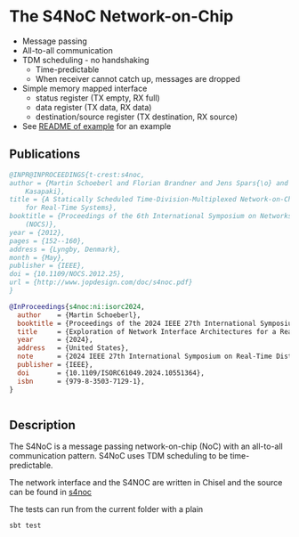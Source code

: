 # The S4NoC Network-on-Chip

 * Message passing
 * All-to-all communication
 * TDM scheduling - no handshaking 
   - Time-predictable
   - When receiver cannot catch up, messages are dropped
 * Simple memory mapped interface
   - status register (TX empty, RX full)
   - data register (TX data, RX data)
   - destination/source register (TX destination, RX source)
 * See [README of example](https://github.com/t-crest/patmos/tree/master/c/apps/s4noc) for an example

## Publications

```bibtex
@INPR@INPROCEEDINGS{t-crest:s4noc,
author = {Martin Schoeberl and Florian Brandner and Jens Spars{\o} and Evangelia
	Kasapaki},
title = {A Statically Scheduled Time-Division-Multiplexed Network-on-Chip
	for Real-Time Systems},
booktitle = {Proceedings of the 6th International Symposium on Networks-on-Chip
	(NOCS)},
year = {2012},
pages = {152--160},
address = {Lyngby, Denmark},
month = {May},
publisher = {IEEE},
doi = {10.1109/NOCS.2012.25},
url = {http://www.jopdesign.com/doc/s4noc.pdf}
}
```

```bibtex
@InProceedings{s4noc:ni:isorc2024,
  author    = {Martin Schoeberl},
  booktitle = {Proceedings of the 2024 IEEE 27th International Symposium on Real-Time Distributed Computing (ISORC)},
  title     = {Exploration of Network Interface Architectures for a Real-Time Network-on-Chip},
  year      = {2024},
  address   = {United States},
  note      = {2024 IEEE 27th International Symposium on Real-Time Distributed Computing, ISORC ; Conference date: 22-05-2024 Through 25-05-2024},
  publisher = {IEEE},
  doi       = {10.1109/ISORC61049.2024.10551364},
  isbn      = {979-8-3503-7129-1},
}
```

```bibtex

```
## Description

The S4NoC is a message passing network-on-chip (NoC) with an all-to-all
communication pattern. S4NoC uses TDM scheduling to be time-predictable.

The network interface and the S4NOC are written in Chisel and the
source can be found in [s4noc](src/main/scala/s4noc)

The tests can run from the current folder with a plain

```
sbt test
```